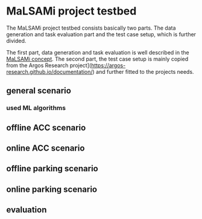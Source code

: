 # MaLSAMi project testbed

The MaLSAMi project testbed consists basically two parts.
The data generation and task evaluation part and the test case setup, which is further divided.

The first part, data generation and task evaluation is well described in the [MaLSAMi concept](/concept). The second part, the test case setup is mainly copied from the Argos Research project](https://argos-research.github.io/documentation/) and further fitted to the projects needs.
## general scenario

<!-- TODO -->

### used ML algorithms

<!-- TODO -->

## offline ACC scenario

<!-- TODO -->

## online ACC scenario

<!-- TODO -->

## offline parking scenario

<!-- TODO -->

## online parking scenario

<!-- TODO -->

## evaluation

<!-- TODO -->

